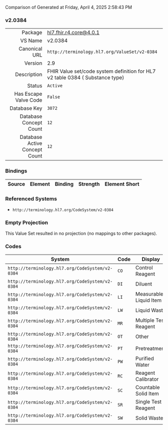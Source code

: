 Comparison of 
Generated at Friday, April 4, 2025 2:58:43 PM

### v2.0384

|      |     |
| ---: | --- |
| Package | hl7.fhir.r4.core@4.0.1 |
| VS Name | v2.0384 |
| Canonical URL | `http://terminology.hl7.org/ValueSet/v2-0384` |
| Version | 2.9 |
| Description | FHIR Value set/code system definition for HL7 v2 table 0384 ( Substance type) |
| Status | `Active` |
| Has Escape Valve Code | `False` |
| Database Key | `3072` |
| Database Concept Count | `12` |
| Database Active Concept Count | `12` |
### Bindings

| Source | Element | Binding | Strength | Element Short |
| ------ | ------- | ------- | -------- | ------------- |

### Referenced Systems

* `http://terminology.hl7.org/CodeSystem/v2-0384`
### Empty Projection

This Value Set resulted in no projection (no mappings to other packages).

### Codes

| System | Code | Display |
| ------ | ---- | ------- |
| `http://terminology.hl7.org/CodeSystem/v2-0384` | `CO` | Control Reagent |
| `http://terminology.hl7.org/CodeSystem/v2-0384` | `DI` | Diluent |
| `http://terminology.hl7.org/CodeSystem/v2-0384` | `LI` | Measurable Liquid Item |
| `http://terminology.hl7.org/CodeSystem/v2-0384` | `LW` | Liquid Waste |
| `http://terminology.hl7.org/CodeSystem/v2-0384` | `MR` | Multiple Test Reagent |
| `http://terminology.hl7.org/CodeSystem/v2-0384` | `OT` | Other |
| `http://terminology.hl7.org/CodeSystem/v2-0384` | `PT` | Pretreatment |
| `http://terminology.hl7.org/CodeSystem/v2-0384` | `PW` | Purified Water |
| `http://terminology.hl7.org/CodeSystem/v2-0384` | `RC` | Reagent Calibrator |
| `http://terminology.hl7.org/CodeSystem/v2-0384` | `SC` | Countable Solid Item |
| `http://terminology.hl7.org/CodeSystem/v2-0384` | `SR` | Single Test Reagent |
| `http://terminology.hl7.org/CodeSystem/v2-0384` | `SW` | Solid Waste |
